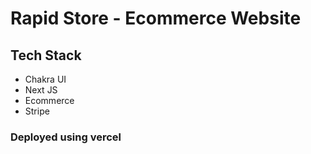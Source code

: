 # Rapid Store - Ecommerce Website

## Tech Stack

- Chakra UI
- Next JS
- Ecommerce
- Stripe

### Deployed using vercel
